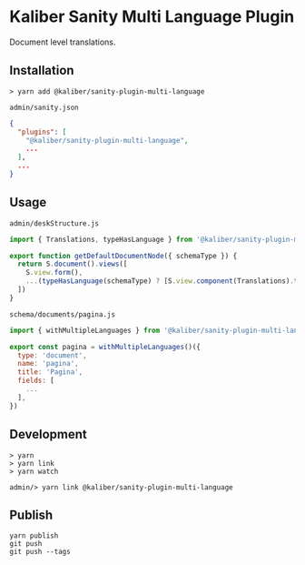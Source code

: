# Kaliber Sanity Multi Language Plugin

Document level translations.

## Installation

```
> yarn add @kaliber/sanity-plugin-multi-language
```

`admin/sanity.json`

```json
{
  "plugins": [
    "@kaliber/sanity-plugin-multi-language",
    ...
  ],
  ...
}
```

## Usage

`admin/deskStructure.js`

```js
import { Translations, typeHasLanguage } from '@kaliber/sanity-plugin-multi-language'

export function getDefaultDocumentNode({ schemaType }) {
  return S.document().views([
    S.view.form(),
    ...(typeHasLanguage(schemaType) ? [S.view.component(Translations).title('Vertalingen')] : [])
  ])
}
```

`schema/documents/pagina.js`

```js
import { withMultipleLanguages } from '@kaliber/sanity-plugin-multi-language'

export const pagina = withMultipleLanguages()({
  type: 'document',
  name: 'pagina',
  title: 'Pagina',
  fields: [
    ...
  ],
})
```

## Development

```
> yarn
> yarn link
> yarn watch
```

```
admin/> yarn link @kaliber/sanity-plugin-multi-language
```

## Publish

```
yarn publish
git push
git push --tags
```
